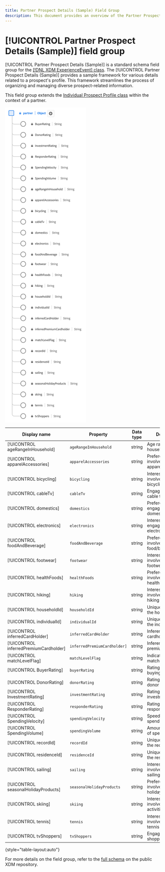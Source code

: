 ```yaml
---
title: Partner Prospect Details (Sample) Field Group
description: This document provides an overview of the Partner Prospect Details (Sample) field group (XDM) schema field group.
---
```

# [!UICONTROL Partner Prospect Details (Sample)] field group

[!UICONTROL Partner Prospect Details (Sample)] is a standard schema field group for the [[!DNL XDM ExperienceEvent] class](../../classes/experienceevent.md). The [!UICONTROL Partner Prospect Details (Sample)] provides a sample framework for various details related to a prospect's profile. This framework streamlines the process of organizing and managing diverse prospect-related information. 

This field group extends the [Individual Prospect Profile class](https://experienceleague.adobe.com/docs/experience-platform/xdm/classes/prospect.html) within the context of a partner. 

![A diagram of the [!UICONTROL Partner Prospect Details (Sample)] field group.](../../images/field-groups/partner/partner-prospect-details-sample.png)

| Display name                          | Property                    | Data type | Description                                      |
|---------------------------------------|-----------------------------|-----------|--------------------------------------------------|
| [!UICONTROL ageRangeInHousehold]      | `ageRangeInHousehold`       | string    | Age range within the household.                   |
| [!UICONTROL apparelAccessories]       | `apparelAccessories`        | string    | Preferences or involvement in apparel/accessories.|
| [!UICONTROL bicycling]                | `bicycling`                 | string    | Interest or involvement in bicycling activities.  |
| [!UICONTROL cableTv]                  | `cableTv`                   | string    | Engagement with cable television.                 |
| [!UICONTROL domestics]                | `domestics`                 | string    | Preferences or engagement in domestic activities.|
| [!UICONTROL electronics]              | `electronics`               | string    | Interest or engagement in electronic devices.      |
| [!UICONTROL foodAndBeverage]          | `foodAndBeverage`           | string    | Preferences or involvement in food/beverage.      |
| [!UICONTROL footwear]                 | `footwear`                  | string    | Interest or involvement in footwear.              |
| [!UICONTROL healthFoods]              | `healthFoods`               | string    | Preferences or involvement in health foods.       |
| [!UICONTROL hiking]                   | `hiking`                    | string    | Interest or involvement in hiking activities.     |
| [!UICONTROL householdId]              | `householdId`               | string    | Unique identifier for the household.              |
| [!UICONTROL individualId]             | `individualId`              | string    | Unique identifier for the individual.             |
| [!UICONTROL inferredCardHolder]       | `inferredCardHolder`        | string    | Inference of being a cardholder.                  |
| [!UICONTROL inferredPremiumCardholder]| `inferredPremiumCardholder]`| string    | Inference of being a premium cardholder.        |
| [!UICONTROL matchLevelFlag]           | `matchLevelFlag`            | string    | Indicator of the matching level.                  |
| [!UICONTROL BuyerRating]              | `buyerRating`               | string    | Rating related to buying behavior.                |
| [!UICONTROL DonorRating]              | `donorRating`               | string    | Rating related to donor behavior.                 |
| [!UICONTROL InvestmentRating]         | `investmentRating`          | string    | Rating related to investment behavior.             |
| [!UICONTROL ResponderRating]          | `responderRating`           | string    | Rating related to responder behavior.             |
| [!UICONTROL SpendingVelocity]         | `spendingVelocity`          | string    | Speed or rate of spending.                        |
| [!UICONTROL SpendingVolume]           | `spendingVolume`            | string    | Amount or volume of spending.                     |
| [!UICONTROL recordId]                 | `recordId`                  | string    | Unique identifier for the record.                 |
| [!UICONTROL residenceId]              | `residenceId`               | string    | Unique identifier for the residence.              |
| [!UICONTROL sailing]                  | `sailing`                   | string    | Interest or involvement in sailing activities.    |
| [!UICONTROL seasonalHolidayProducts]  | `seasonalHolidayProducts`   | string    | Preferences or involvement in holiday products. |
| [!UICONTROL skiing]                   | `skiing`                    | string    | Interest or involvement in skiing activities.     |
| [!UICONTROL tennis]                   | `tennis`                    | string    | Interest or involvement in tennis activities.     |
| [!UICONTROL tvShoppers]               | `tvShoppers`                | string    | Engagement with TV shopping.                      |

{style="table-layout:auto"}

For more details on the field group, refer to the [full schema](https://github.com/adobe/xdm/blob/master/components/fieldgroups/profile/partner-prospect/merkle/prospect-details-partner-sample.schema.json) on the public XDM repository.

<!-- no populated example available -->
